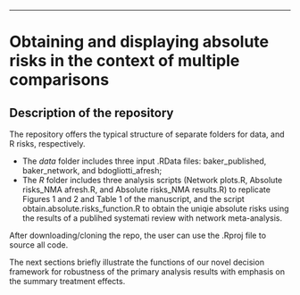 ***

# Obtaining and displaying absolute risks in the context of multiple comparisons

## Description of the repository

The repository offers the typical structure of separate folders for data, and R risks, respectively.
* The _data_ folder includes three input .RData files: baker_published, baker_network, and bdogliotti_afresh;
* The _R_ folder includes three analysis scripts (Network plots.R, Absolute risks_NMA afresh.R, and Absolute risks_NMA results.R) to replicate Figures 1 and 2 and Table 1 of the manuscript, and the script obtain.absolute.risks_function.R to obtain the uniqie absolute risks using the results of a publihed systemati review with network meta-analysis.

After downloading/cloning the repo, the user can use the .Rproj file to source all code.

The next sections briefly illustrate the functions of our novel decision framework for robustness of the primary analysis results with emphasis on the summary treatment effects.
